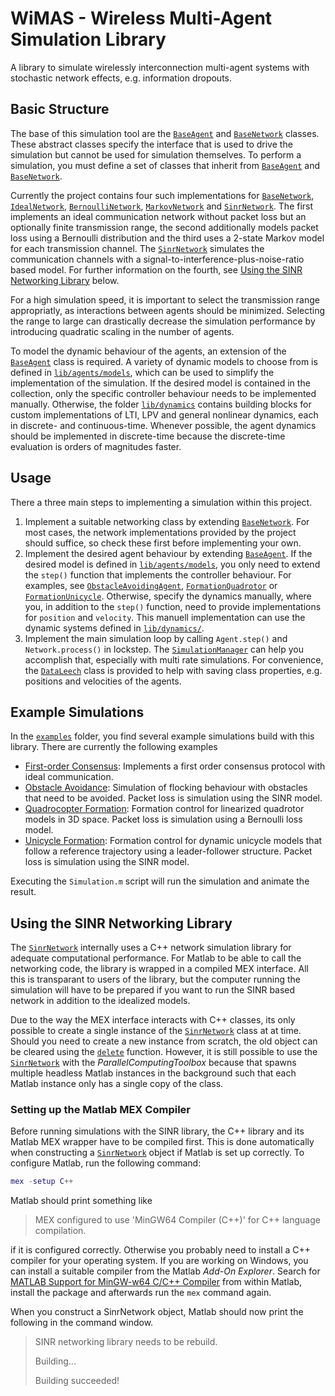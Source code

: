 # WiMAS - **Wi**reless **M**ulti-**A**gent **S**imulation Library

A library to simulate wirelessly interconnection multi-agent systems with stochastic network effects, e.g. information dropouts.

## Basic Structure

The base of this simulation tool are the [`BaseAgent`](lib/agents/BaseAgent.m) and [`BaseNetwork`](lib/networks/BaseNetwork.m) classes.
These abstract classes specify the interface that is used to drive the simulation but cannot be used for simulation themselves.
To perform a simulation, you must define a set of classes that inherit from [`BaseAgent`](lib/agents/BaseAgent.m) and [`BaseNetwork`](lib/networks/BaseNetwork.m).

Currently the project contains four such implementations for [`BaseNetwork`](lib/networks/BaseNetwork.m), [`IdealNetwork`](lib/networks/IdealNetwork.m), [`BernoulliNetwork`](lib/networks/BernoulliNetwork.m), [`MarkovNetwork`](lib/networks/MarkovNetwork.m) and [`SinrNetwork`](lib/networks/sinr/SinrNetwork.m).
The first implements an ideal communication network without packet loss but an optionally finite transmission range, the second additionally models packet loss using a Bernoulli distribution and the third uses a 2-state Markov model for each transmission channel.
The [`SinrNetwork`](lib/networks/sinr/SinrNetwork.m) simulates the communication channels with a signal-to-interference-plus-noise-ratio based model.
For further information on the fourth, see [Using the SINR Networking Library](#using-the-sinr-networking-library) below.

For a high simulation speed, it is important to select the transmission range appropriatly, as interactions between agents should be minimized.
Selecting the range to large can drastically decrease the simulation performance by introducing quadratic scaling in the number of agents.

To model the dynamic behaviour of the agents, an extension of the [`BaseAgent`](lib/agents/BaseAgent.m) class is required.
A variety of dynamic models to choose from is defined in [`lib/agents/models`](lib/agents/models), which can be used to simplify the implementation of the simulation.
If the desired model is contained in the collection, only the specific controller behaviour needs to be implemented manually.
Otherwise, the folder [`lib/dynamics`](lib/dynamics) contains building blocks for custom implementations of LTI, LPV and general nonlinear dynamics, each in discrete- and continuous-time.
Whenever possible, the agent dynamics should be implemented in discrete-time because the discrete-time evaluation is orders of magnitudes faster.

## Usage

There a three main steps to implementing a simulation within this project.

1. Implement a suitable networking class by extending [`BaseNetwork`](lib/networks/BaseNetwork.m).
   For most cases, the network implementations provided by the project should suffice, so check these first before implementing your own.
2. Implement the desired agent behaviour by extending [`BaseAgent`](lib/agents/BaseAgent.m).
   If the desired model is defined in [`lib/agents/models`](lib/agents/models), you only need to extend the `step()` function that implements the controller behaviour.
   For examples, see [`ObstacleAvoidingAgent`](examples/flocking_with_obstacles/ObstacleAvoidingAgent.m), [`FormationQuadrotor`](examples/lti_formation_control/FormationQuadrotor.m) or [`FormationUnicycle`](examples/lpv_formation_control/FormationUnicycle.m).
   Otherwise, specify the dynamics manually, where you, in addition to the `step()` function, need to provide implementations for `position` and `velocity`.
   This manuell implementation can use the dynamic systems defined in [`lib/dynamics/`](lib/dynamics).
3. Implement the main simulation loop by calling `Agent.step()` and `Network.process()` in lockstep.
   The [`SimulationManager`](lib/SimulationManager.m) can help you accomplish that, especially with multi rate simulations.
   For convenience, the [`DataLeech`](/lib/util/DataLeech.m) class is provided to help with saving class properties, e.g. positions and velocities of the agents.

## Example Simulations

In the [`examples`](examples) folder, you find several example simulations build with this library.
There are currently the following examples

* [First-order Consensus](examples/first_order_consensus):
Implements a first order consensus protocol with ideal communication.
* [Obstacle Avoidance](examples/flocking_with_obstacles):
Simulation of flocking behaviour with obstacles that need to be avoided.
Packet loss is simulation using the SINR model.
* [Quadrocopter Formation](lti_formation_control):
Formation control for linearized quadrotor models in 3D space.
Packet loss is simulation using a Bernoulli loss model.
* [Unicycle Formation](lpv_formation_control):
Formation control for dynamic unicycle models that follow a reference trajectory using a leader-follower structure.
Packet loss is simulation using the SINR model.

Executing the `Simulation.m` script will run the simulation and animate the result.

## Using the SINR Networking Library

The [`SinrNetwork`](lib/networks/sinr/SinrNetwork.m) internally uses a C++ network simulation library for adequate computational performance.
For Matlab to be able to call the networking code, the library is wrapped in a compiled MEX interface.
All this is transparant to users of the library, but the computer running the simulation will have to be prepared if you want to run the SINR based network in addition to the idealized models.

Due to the way the MEX interface interacts with C++ classes, its only possible to create a single instance of the [`SinrNetwork`](lib/networks/sinr/SinrNetwork.m) class at at time.
Should you need to create a new instance from scratch, the old object can be cleared using the [`delete`](https://mathworks.com/help/matlab/ref/delete.html) function.
However, it is still possible to use the [`SinrNetwork`](lib/networks/sinr/SinrNetwork.m) with the *ParallelComputingToolbox* because that spawns multiple headless Matlab instances in the background such that each Matlab instance only has a single copy of the class.

### Setting up the Matlab MEX Compiler

Before running simulations with the SINR library, the C++ library and its Matlab MEX wrapper have to be compiled first.
This is done automatically when constructing a [`SinrNetwork`](lib/networks/sinr/SinrNetwork.m) object if Matlab is set up correctly.
To configure Matlab, run the following command:

```matlab
mex -setup C++
```

Matlab should print something like

> MEX configured to use 'MinGW64 Compiler (C++)' for C++ language compilation.

if it is configured correctly.
Otherwise you probably need to install a C++ compiler for your operating system.
If you are working on Windows, you can install a suitable compiler from the Matlab *Add-On Explorer*.
Search for [MATLAB Support for MinGW-w64 C/C++ Compiler](https://de.mathworks.com/matlabcentral/fileexchange/52848-matlab-support-for-mingw-w64-c-c-compiler) from within Matlab, install the package and afterwards run the `mex` command again.

When you construct a SinrNetwork object, Matlab should now print the following in the command window.

> SINR networking library needs to be rebuild.
>
> Building...
>
> Building succeeded!
